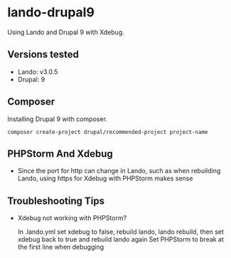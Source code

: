 # lando-drupal9
Using Lando and Drupal 9 with Xdebug.

## Versions tested
* Lando: v3.0.5
* Drupal: 9

## Composer
Installing Drupal 9 with composer.

    composer create-project drupal/recommended-project project-name

## PHPStorm And Xdebug
* Since the port for http can change in Lando, such as when rebuilding Lando, using https for Xdebug with PHPStorm makes sense

## Troubleshooting Tips
* Xdebug not working with PHPStorm?

    In .lando.yml set xdebug to false, rebuild lando, lando rebuild, then set xdebug back to true and rebuild lando again
    Set PHPStorm to break at the first line when debugging
